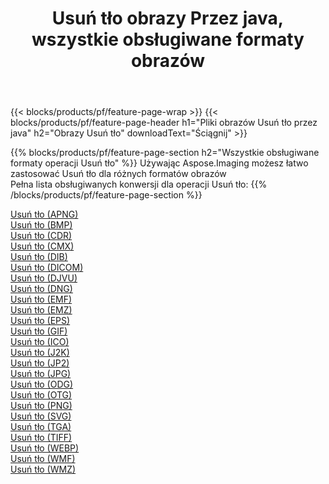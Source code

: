 ﻿---
title: Usuń tło obrazy Przez java, wszystkie obsługiwane formaty obrazów 
weight: 3920
url: /pl/java/remove-background 
lang: pl
langdirlevel: 2
locales: zh-hans,ja,it,ru,de,es,fr,nl,id,lt,pl,pt,vi,tr,ko,zh-hant,ar,hi,th,sv,cs,uk,he
description: Używając Aspose.Imaging możesz łatwo Usuń tło obrazy Via java
---

{{< blocks/products/pf/feature-page-wrap >}}
{{< blocks/products/pf/feature-page-header h1="Pliki obrazów Usuń tło przez java" h2="Obrazy Usuń tło" downloadText="Ściągnij" >}}


{{% blocks/products/pf/feature-page-section  h2="Wszystkie obsługiwane formaty operacji Usuń tło" %}}
Używając Aspose.Imaging możesz łatwo zastosować Usuń tło dla różnych formatów obrazów
<br/>
Pełna lista obsługiwanych konwersji dla operacji Usuń tło:
{{% /blocks/products/pf/feature-page-section %}}
<div class="container-fluid productfamilypage bg-gray">
    <div class="convertypes bg-gray agp-content section">
        <div class="container">
		<div class="row other-converters">
		    <div class='col-md-2 other-converter remove-lp remove-rp'><a href="/imaging/pl/java/remove-background/apng" >Usuń tło (APNG)</a></div><div class='col-md-2 other-converter remove-lp remove-rp'><a href="/imaging/pl/java/remove-background/bmp" >Usuń tło (BMP)</a></div><div class='col-md-2 other-converter remove-lp remove-rp'><a href="/imaging/pl/java/remove-background/cdr" >Usuń tło (CDR)</a></div><div class='col-md-2 other-converter remove-lp remove-rp'><a href="/imaging/pl/java/remove-background/cmx" >Usuń tło (CMX)</a></div><div class='col-md-2 other-converter remove-lp remove-rp'><a href="/imaging/pl/java/remove-background/dib" >Usuń tło (DIB)</a></div><div class='col-md-2 other-converter remove-lp remove-rp'><a href="/imaging/pl/java/remove-background/dicom" >Usuń tło (DICOM)</a></div><div class='col-md-2 other-converter remove-lp remove-rp'><a href="/imaging/pl/java/remove-background/djvu" >Usuń tło (DJVU)</a></div><div class='col-md-2 other-converter remove-lp remove-rp'><a href="/imaging/pl/java/remove-background/dng" >Usuń tło (DNG)</a></div><div class='col-md-2 other-converter remove-lp remove-rp'><a href="/imaging/pl/java/remove-background/emf" >Usuń tło (EMF)</a></div><div class='col-md-2 other-converter remove-lp remove-rp'><a href="/imaging/pl/java/remove-background/emz" >Usuń tło (EMZ)</a></div><div class='col-md-2 other-converter remove-lp remove-rp'><a href="/imaging/pl/java/remove-background/eps" >Usuń tło (EPS)</a></div><div class='col-md-2 other-converter remove-lp remove-rp'><a href="/imaging/pl/java/remove-background/gif" >Usuń tło (GIF)</a></div><div class='col-md-2 other-converter remove-lp remove-rp'><a href="/imaging/pl/java/remove-background/ico" >Usuń tło (ICO)</a></div><div class='col-md-2 other-converter remove-lp remove-rp'><a href="/imaging/pl/java/remove-background/j2k" >Usuń tło (J2K)</a></div><div class='col-md-2 other-converter remove-lp remove-rp'><a href="/imaging/pl/java/remove-background/jp2" >Usuń tło (JP2)</a></div><div class='col-md-2 other-converter remove-lp remove-rp'><a href="/imaging/pl/java/remove-background/jpg" >Usuń tło (JPG)</a></div><div class='col-md-2 other-converter remove-lp remove-rp'><a href="/imaging/pl/java/remove-background/odg" >Usuń tło (ODG)</a></div><div class='col-md-2 other-converter remove-lp remove-rp'><a href="/imaging/pl/java/remove-background/otg" >Usuń tło (OTG)</a></div><div class='col-md-2 other-converter remove-lp remove-rp'><a href="/imaging/pl/java/remove-background/png" >Usuń tło (PNG)</a></div><div class='col-md-2 other-converter remove-lp remove-rp'><a href="/imaging/pl/java/remove-background/svg" >Usuń tło (SVG)</a></div><div class='col-md-2 other-converter remove-lp remove-rp'><a href="/imaging/pl/java/remove-background/tga" >Usuń tło (TGA)</a></div><div class='col-md-2 other-converter remove-lp remove-rp'><a href="/imaging/pl/java/remove-background/tiff" >Usuń tło (TIFF)</a></div><div class='col-md-2 other-converter remove-lp remove-rp'><a href="/imaging/pl/java/remove-background/webp" >Usuń tło (WEBP)</a></div><div class='col-md-2 other-converter remove-lp remove-rp'><a href="/imaging/pl/java/remove-background/wmf" >Usuń tło (WMF)</a></div><div class='col-md-2 other-converter remove-lp remove-rp'><a href="/imaging/pl/java/remove-background/wmz" >Usuń tło (WMZ)</a></div>
                </div>
        </div>
    </div>
</div>
<br/>
